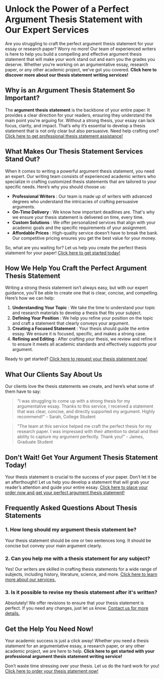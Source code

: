# Unlock the Power of a Perfect Argument Thesis Statement with Our Expert Services

Are you struggling to craft the perfect argument thesis statement for your essay or research paper? Worry no more! Our team of experienced writers is here to help you build a compelling and effective argument thesis statement that will make your work stand out and earn you the grades you deserve. Whether you’re working on an argumentative essay, research paper, or any other academic project, we’ve got you covered. **Click here to discover more about our thesis statement writing services!**

## Why is an Argument Thesis Statement So Important?

The **argument thesis statement** is the backbone of your entire paper. It provides a clear direction for your readers, ensuring they understand the main point you're arguing for. Without a strong thesis, your essay can lack focus, clarity, and impact. That’s why it’s essential to develop a thesis statement that is not only clear but also persuasive. Need help crafting one? [Click here to get professional thesis statement assistance!](https://tinyurl.com/topessay?keyword=argument+thesis+statement)

## What Makes Our Thesis Statement Services Stand Out?

When it comes to writing a powerful argument thesis statement, you need an expert. Our writing team consists of experienced academic writers who specialize in crafting customized thesis statements that are tailored to your specific needs. Here’s why you should choose us:

- **Professional Writers** : Our team is made up of writers with advanced degrees who understand the intricacies of crafting persuasive arguments.
- **On-Time Delivery** : We know how important deadlines are. That's why we ensure your thesis statement is delivered on time, every time.
- **Custom Solutions** : We offer personalized services that align with your academic goals and the specific requirements of your assignment.
- **Affordable Prices** : High-quality service doesn’t have to break the bank. Our competitive pricing ensures you get the best value for your money.

So, what are you waiting for? Let us help you create the perfect thesis statement for your paper! [Click here to get started today!](https://tinyurl.com/topessay?keyword=argument+thesis+statement)

## How We Help You Craft the Perfect Argument Thesis Statement

Writing a strong thesis statement isn’t always easy, but with our expert guidance, you’ll be able to create one that is clear, concise, and compelling. Here’s how we can help:

1. **Understanding Your Topic** : We take the time to understand your topic and research materials to develop a thesis that fits your subject.
2. **Defining Your Position** : We help you refine your position on the topic and craft a statement that clearly conveys your argument.
3. **Creating a Focused Statement** : Your thesis should guide the entire essay. We ensure it is focused, specific, and makes a strong case.
4. **Refining and Editing** : After crafting your thesis, we review and refine it to ensure it meets all academic standards and effectively supports your argument.

Ready to get started? [Click here to request your thesis statement now!](https://tinyurl.com/topessay?keyword=argument+thesis+statement)

## What Our Clients Say About Us

Our clients love the thesis statements we create, and here’s what some of them have to say:

> "I was struggling to come up with a strong thesis for my argumentative essay. Thanks to this service, I received a statement that was clear, concise, and directly supported my argument. Highly recommend!" - Sarah, College Student

> "The team at this service helped me craft the perfect thesis for my research paper. I was impressed with their attention to detail and their ability to capture my argument perfectly. Thank you!" - James, Graduate Student

## Don’t Wait! Get Your Argument Thesis Statement Today!

Your thesis statement is crucial to the success of your paper. Don’t let it be an afterthought! Let us help you develop a statement that will grab your reader’s attention and guide your entire essay. [Click here to place your order now and get your perfect argument thesis statement!](https://tinyurl.com/topessay?keyword=argument+thesis+statement)

## Frequently Asked Questions About Thesis Statements

### 1. How long should my argument thesis statement be?

Your thesis statement should be one or two sentences long. It should be concise but convey your main argument clearly.

### 2. Can you help me with a thesis statement for any subject?

Yes! Our writers are skilled in crafting thesis statements for a wide range of subjects, including history, literature, science, and more. [Click here to learn more about our services.](https://tinyurl.com/topessay?keyword=argument+thesis+statement)

### 3. Is it possible to revise my thesis statement after it's written?

Absolutely! We offer revisions to ensure that your thesis statement is perfect. If you need any changes, just let us know. [Contact us for more details.](https://tinyurl.com/topessay?keyword=argument+thesis+statement)

## Get the Help You Need Now!

Your academic success is just a click away! Whether you need a thesis statement for an argumentative essay, a research paper, or any other academic project, we are here to help. **Click here to get started with your professional argument thesis statement writing service!**

Don’t waste time stressing over your thesis. Let us do the hard work for you! [Click here to order your thesis statement now!](https://tinyurl.com/topessay?keyword=argument+thesis+statement)

